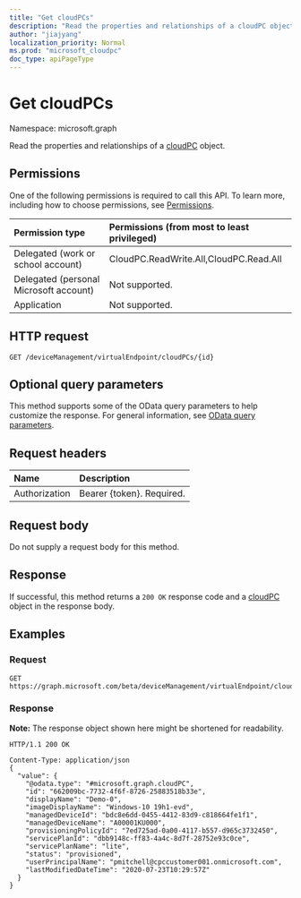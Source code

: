 ```yaml
---
title: "Get cloudPCs"
description: "Read the properties and relationships of a cloudPC object."
author: "jiajyang"
localization_priority: Normal
ms.prod: "microsoft_cloudpc"
doc_type: apiPageType
---
```


# Get cloudPCs

Namespace: microsoft.graph

Read the properties and relationships of a [cloudPC](../resources/cloudpc.md) object.

## Permissions

One of the following permissions is required to call this API. To learn more, including how to choose permissions, see [Permissions](/graph/permissions-reference).

|Permission type|Permissions (from most to least privileged)|
|:---|:---|
|Delegated (work or school account)|CloudPC.ReadWrite.All,CloudPC.Read.All|
|Delegated (personal Microsoft account)|Not supported.|
|Application|Not supported.|

## HTTP request

<!-- {
  "blockType": "ignored"
}
-->

``` http
GET /deviceManagement/virtualEndpoint/cloudPCs/{id}
```

## Optional query parameters

This method supports some of the OData query parameters to help customize the response. For general information, see [OData query parameters](/graph/query-parameters).

## Request headers

|Name|Description|
|:---|:---|
|Authorization|Bearer {token}. Required.|

## Request body

Do not supply a request body for this method.

## Response

If successful, this method returns a `200 OK` response code and a [cloudPC](../resources/cloudpc.md) object in the response body.

## Examples

### Request

<!-- {
  "blockType": "request",
  "name": "get_cloudpc"
}
-->

``` http
GET https://graph.microsoft.com/beta/deviceManagement/virtualEndpoint/cloudPCs/{id}
```

### Response

**Note:** The response object shown here might be shortened for readability.
<!-- {
  "blockType": "response",
  "truncated": true,
  "name": "get_cloudpc"
  "@odata.type": "microsoft.graph.cloudPC"
}
-->

``` http
HTTP/1.1 200 OK

Content-Type: application/json
{
  "value": {
    "@odata.type": "#microsoft.graph.cloudPC",
    "id": "662009bc-7732-4f6f-8726-25883518b33e",
    "displayName": "Demo-0",
    "imageDisplayName": "Windows-10 19h1-evd",
    "managedDeviceId": "bdc8e6dd-0455-4412-83d9-c818664fe1f1",
    "managedDeviceName": "A00001KU000",
    "provisioningPolicyId": "7ed725ad-0a00-4117-b557-d965c3732450",
    "servicePlanId": "dbb9148c-ff83-4a4c-8d7f-28752e93c0ce",
    "servicePlanName": "lite",
    "status": "provisioned",
    "userPrincipalName": "pmitchell@cpccustomer001.onmicrosoft.com",
    "lastModifiedDateTime": "2020-07-23T10:29:57Z"
  }
}
```
